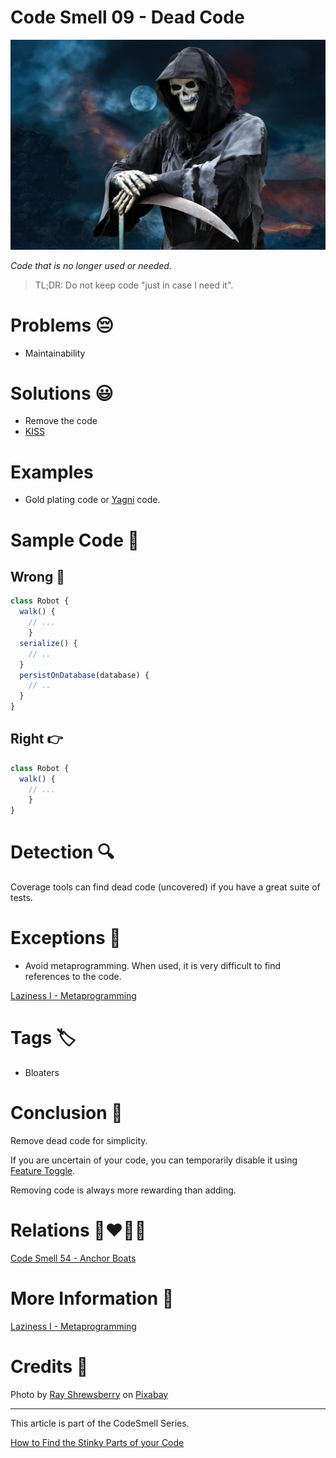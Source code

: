 # Code Smell 09 - Dead Code

![Code Smell 09 - Dead Code](Code%20Smell%2009%20-%20Dead%20Code.jpg)

*Code that is no longer used or needed.*

> TL;DR: Do not keep code "just in case I need it".

# Problems 😔 

- Maintainability

# Solutions 😃

- Remove the code
- [KISS](https://en.wikipedia.org/wiki/KISS_principle)

# Examples

- Gold plating code or [Yagni](https://en.wikipedia.org/wiki/You_aren%27t_gonna_need_it) code.

# Sample Code 📖

## Wrong 🚫

<!-- [Gist Url](https://gist.github.com/mcsee/9e793df7489a96dc27d29d0f4e963bdf) -->

```javascript
class Robot {   
  walk() {
    // ...
    }
  serialize() {
    // ..
  }
  persistOnDatabase(database) {
    // ..
  }
}
```

## Right 👉

<!-- [Gist Url](https://gist.github.com/mcsee/e1075cc971b5f7af28e37d29b492735d) -->

```javascript
class Robot {   
  walk() {
    // ...
    }  
}
```
	    
# Detection 🔍

Coverage tools can find dead code (uncovered) if you have a great suite of tests.

# Exceptions 🛑

- Avoid metaprogramming. When used, it is very difficult to find references to the code.

[Laziness I - Metaprogramming](https://github.com/mcsee/Software-Design-Articles/tree/main/Articles/Theory/Laziness%20I%20-%20Metaprogramming/readme.md)

# Tags 🏷️

- Bloaters

# Conclusion 🏁

Remove dead code for simplicity.

If you are uncertain of your code, you can temporarily disable it using [Feature Toggle](https://en.wikipedia.org/wiki/Feature_toggle).

Removing code is always more rewarding than adding.

# Relations 👩‍❤️‍💋‍👨

[Code Smell 54 - Anchor Boats](https://github.com/mcsee/Software-Design-Articles/tree/main/Articles/Code%20Smells/Code%20Smell%2054%20-%20Anchor%20Boats/readme.md)

# More Information 📕

[Laziness I - Metaprogramming](https://github.com/mcsee/Software-Design-Articles/tree/main/Articles/Theory/Laziness%20I%20-%20Metaprogramming/readme.md)

# Credits 🙏

Photo by [Ray Shrewsberry](https://pixabay.com/users/ray_shrewsberry-7673058/) on [Pixabay](https://pixabay.com/)

* * *

This article is part of the CodeSmell Series.

[How to Find the Stinky Parts of your Code](https://github.com/mcsee/Software-Design-Articles/tree/main/Articles/Code%20Smells/How%20to%20Find%20the%20Stinky%20parts%20of%20your%20Code/readme.md)